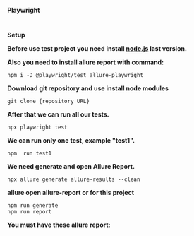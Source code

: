 **Playwright**
#
**Setup**

**Before use test project you need install [node.js](https://nodejs.org/en/) last version.**

**Also you need to install allure report with command:**
```
npm i -D @playwright/test allure-playwright
```
**Download git repository and use install node modules**
```
git clone {repository URL}
```
**After that we can run all our tests.**
```
npx playwright test
```
**We can run only one test, example "test1".**
```
npm  run test1
```
**We need generate and open Allure Report.**
```
npx allure generate allure-results --clean
```
**allure open allure-report or for this project**
```
npm run generate
npm run report
```
**You must have these allure report:**
